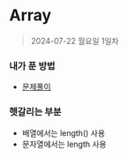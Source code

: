 # Array
> 2024-07-22 월요일 1일차

### 내가 푼 방법
+ [문제풀이](https://github.com/subbangE/codingTest-study/blob/master/src/Day_1/Array.java)

### 헷갈리는 부분
+ 배열에서는 length() 사용
+ 문자열에서는 length 사용
